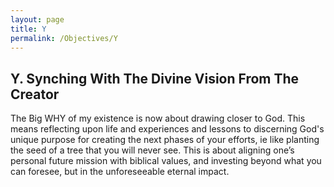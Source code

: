 ```yaml
---
layout: page
title: Y
permalink: /Objectives/Y
---
```




## Y. Synching With The Divine Vision From The Creator

The Big WHY of my existence is now about drawing closer to God. This means reflecting upon life and experiences and lessons to discerning God's unique purpose for creating the next phases of your efforts, ie like planting the seed of a tree that you will never see.  This is about aligning one’s personal future mission with biblical values, and investing beyond what you can foresee, but in the unforeseeable eternal impact.